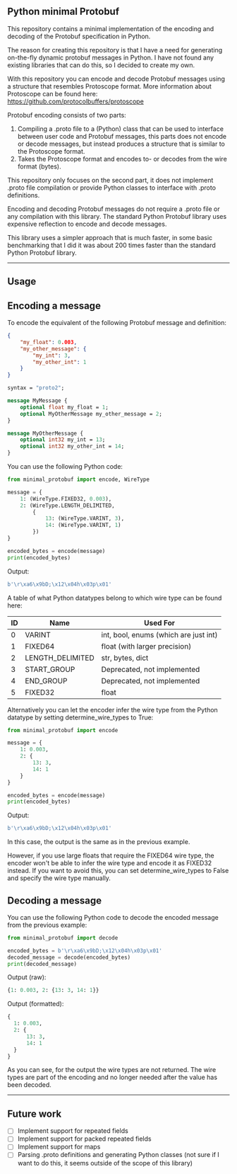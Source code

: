 Python minimal Protobuf
-----

This repository contains a minimal implementation of the encoding and decoding of the Protobuf specification in Python.

The reason for creating this repository is that I have a need for generating on-the-fly dynamic protobuf messages in Python. I have not found any existing libraries that can do this, so I decided to create my own.

With this repository you can encode and decode Protobuf messages using a structure that resembles Protoscope format.
More information about Protoscope can be found here: https://github.com/protocolbuffers/protoscope

Protobuf encoding consists of two parts:
1. Compiling a .proto file to a (Python) class that can be used to interface between user code and Protobuf messages, this parts does not encode or decode messages, but instead produces a structure that is similar to the Protoscope format.
2. Takes the Protoscope format and encodes to- or decodes from the wire format (bytes).

This repository only focuses on the second part, it does not implement .proto file compilation or provide Python classes to interface with .proto definitions.

Encoding and decoding Protobuf messages do not require a .proto file or any compilation with this library.
The standard Python Protobuf library uses expensive reflection to encode and decode messages. 

This library uses a simpler approach that is much faster, in some basic benchmarking that I did it was about 200 times faster than the standard Python Protobuf library.

-----

Usage
-----

Encoding a message
-----

To encode the equivalent of the following Protobuf message and definition:

```json
{
    "my_float": 0.003,
    "my_other_message": {
        "my_int": 3,
        "my_other_int": 1
    }
}
```

```protobuf
syntax = "proto2";

message MyMessage {
    optional float my_float = 1;
    optional MyOtherMessage my_other_message = 2;
}

message MyOtherMessage {
    optional int32 my_int = 13;
    optional int32 my_other_int = 14;
}
```

You can use the following Python code:

```python
from minimal_protobuf import encode, WireType

message = {
    1: (WireType.FIXED32, 0.003),
    2: (WireType.LENGTH_DELIMITED,
        {
            13: (WireType.VARINT, 3),
            14: (WireType.VARINT, 1)
        })
}

encoded_bytes = encode(message)
print(encoded_bytes)
```

Output:
```python
b'\r\xa6\x9bD;\x12\x04h\x03p\x01'
```

A table of what Python datatypes belong to which wire type can be found here:

| ID   | Name               | Used For                                | 
|------|--------------------|-----------------------------------------|
| 0    | VARINT             | int, bool, enums (which are just int)   |
| 1    | FIXED64            | float (with larger precision)           |
| 2    | LENGTH_DELIMITED   | str, bytes, dict                        |
| 3    | START_GROUP        | Deprecated, not implemented             |
| 4    | END_GROUP          | Deprecated, not implemented             |
| 5    | FIXED32            | float                                   |

Alternatively you can let the encoder infer the wire type from the Python datatype by setting determine_wire_types to True:

```python
from minimal_protobuf import encode

message = {
    1: 0.003,
    2: {
        13: 3,
        14: 1
    }
}

encoded_bytes = encode(message)
print(encoded_bytes)
```

Output:
```python
b'\r\xa6\x9bD;\x12\x04h\x03p\x01'
```

In this case, the output is the same as in the previous example. 

However, if you use large floats that require the FIXED64 wire type, the encoder won't be able to infer the wire type and encode it as FIXED32 instead. If you want to avoid this, you can set determine_wire_types to False and specify the wire type manually.


Decoding a message
-----

You can use the following Python code to decode the encoded message from the previous example:

```python
from minimal_protobuf import decode

encoded_bytes = b'\r\xa6\x9bD;\x12\x04h\x03p\x01'
decoded_message = decode(encoded_bytes)
print(decoded_message)
```

Output (raw):
```python
{1: 0.003, 2: {13: 3, 14: 1}}
```

Output (formatted):
```python
{
  1: 0.003, 
  2: {
      13: 3, 
      14: 1
  }
}
```

As you can see, for the output the wire types are not returned. The wire types are part of the encoding and no longer needed after the value has been decoded.

-----

Future work
-----

- [ ] Implement support for repeated fields
- [ ] Implement support for packed repeated fields
- [ ] Implement support for maps
- [ ] Parsing .proto definitions and generating Python classes (not sure if I want to do this, it seems outside of the scope of this library)